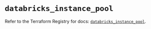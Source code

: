 # `databricks_instance_pool`

Refer to the Terraform Registry for docs: [`databricks_instance_pool`](https://registry.terraform.io/providers/databricks/databricks/1.84.0/docs/resources/instance_pool).
